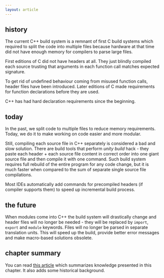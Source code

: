 ```yaml
---
layout: article
---
```


## history

The current C++ build system is a remnant of first C build systems which required to split the code into multiple files because hardware at that time did not have enough memory for compilers to parse large files.

First editions of C did not have headers at all. They just blindly compiled each source trusting that arguments in each function call matches expected signature.

To get rid of undefined behaviour coming from misused function calls, header files have been introduced. Later editions of C made requirements for function declarations before they are used.

C++ has had hard declaration requirements since the beginning.

## today

In the past, we split code to multiple files to reduce memory requirements. Today, we do it to make working on code easier and more modular.

Still, compiling each source file in C++ separately is considered a bad and slow solution. There are build tools that perform *unity build* hack - they paste each header + each source file content in correct order into one giant source file and then compile it with one command. Such build system requires full rebuild of the entire program for any code change, but it is much faster when compared to the sum of separate single source file compilations.

Most IDEs automatically add commands for precompiled headers (if compiler supports them) to speed up incremental build process.

## the future

When modules come into C++ the build system will drastically change and header files will no longer be needed - they will be replaced by `import`, `export` and `module` keywords. Files will no longer be parsed in separate translation units. This will speed up the build, provide better error messages and make macro-based solutions obsolete.

## chapter summary

You can read [this article](https://github.com/green7ea/cpp-compilation/blob/master/README.md) which summarizes knowledge presented in this chapter. It also adds some historical background.
